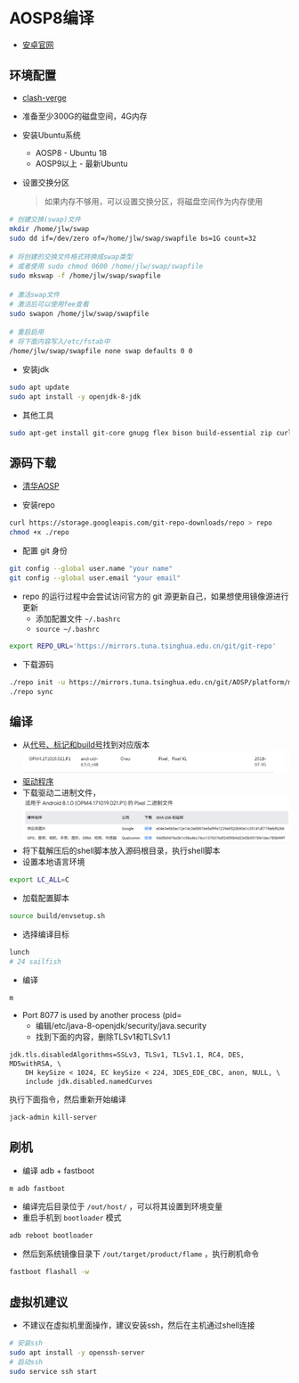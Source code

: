 
# AOSP8编译

* [安卓官网](https://source.android.com/docs/setup/start?hl=zh-cn)

## 环境配置

* [clash-verge](https://github.com/clash-verge-rev/clash-verge-rev/releases/tag/v2.0.1)

* 准备至少300G的磁盘空间，4G内存
* 安装Ubuntu系统
    * AOSP8 - Ubuntu 18
    * AOSP9以上 - 最新Ubuntu
* 设置交换分区
    > 如果内存不够用，可以设置交换分区，将磁盘空间作为内存使用
``` bash
# 创建交换(swap)文件
mkdir /home/jlw/swap
sudo dd if=/dev/zero of=/home/jlw/swap/swapfile bs=1G count=32

# 将创建的交换文件格式转换成swap类型
# 或者使用 sudo chmod 0600 /home/jlw/swap/swapfile
sudo mkswap -f /home/jlw/swap/swapfile

# 激活swap文件
# 激活后可以使用fee查看
sudo swapon /home/jlw/swap/swapfile

# 重启启用
# 将下面内容写入/etc/fstab中
/home/jlw/swap/swapfile none swap defaults 0 0
```

* 安装jdk
``` bash
sudo apt update
sudo apt install -y openjdk-8-jdk
```

* 其他工具
``` bash
sudo apt-get install git-core gnupg flex bison build-essential zip curl zlib1g-dev libc6-dev-i386 x11proto-core-dev libx11-dev lib32z1-dev libgl1-mesa-dev libxml2-utils xsltproc unzip fontconfig
```

## 源码下载

* [清华AOSP](https://mirrors.tuna.tsinghua.edu.cn/help/AOSP/)

* 安装repo
``` bash
curl https://storage.googleapis.com/git-repo-downloads/repo > repo
chmod +x ./repo
```
* 配置 git 身份
``` bash
git config --global user.name "your name"
git config --global user.email "your email"
```
* repo 的运行过程中会尝试访问官方的 git 源更新自己，如果想使用镜像源进行更新
    * 添加配置文件 `~/.bashrc`
    * `source ~/.bashrc`
``` bash
export REPO_URL='https://mirrors.tuna.tsinghua.edu.cn/git/git-repo'
```
* 下载源码
``` bash
./repo init -u https://mirrors.tuna.tsinghua.edu.cn/git/AOSP/platform/manifest -b android-8.1.0_r38
./repo sync
```

## 编译

* 从[代号、标记和build号](https://source.android.com/docs/setup/reference/build-numbers?hl=zh-cn)找到对应版本
    ![对应驱动版本](pic/AOSP8编译/image.webp)
* [驱动程序](https://developers.google.com/android/drivers?hl=zh-cn#sailfishopm4.171019.021.p1)
* 下载驱动二进制文件，
    ![下载驱动二进制文件](pic/AOSP8编译/image.png)
* 将下载解压后的shell脚本放入源码根目录，执行shell脚本
* 设置本地语言环境
``` bash
export LC_ALL=C
```
* 加载配置脚本
``` bash
source build/envsetup.sh
```
* 选择编译目标
``` bash
lunch
# 24 sailfish 
```
* 编译
``` bash
m
```

* Port 8077 is used by another process (pid=
    * 编辑/etc/java-8-openjdk/security/java.security
    * 找到下面的内容，删除TLSv1和TLSv1.1
``` shell
jdk.tls.disabledAlgorithms=SSLv3, TLSv1, TLSv1.1, RC4, DES, MD5withRSA, \
    DH keySize < 1024, EC keySize < 224, 3DES_EDE_CBC, anon, NULL, \
    include jdk.disabled.namedCurves
```
执行下面指令，然后重新开始编译
``` bash
jack-admin kill-server
```

## 刷机

* 编译 adb + fastboot
``` bash
m adb fastboot
```
* 编译完后目录位于 `/out/host/` ，可以将其设置到环境变量
* 重启手机到 `bootloader` 模式
``` bash
adb reboot bootloader
```
* 然后到系统镜像目录下 `/out/target/product/flame` ，执行刷机命令
``` bash
fastboot flashall -w
```

## 虚拟机建议

* 不建议在虚拟机里面操作，建议安装ssh，然后在主机通过shell连接
``` bash
# 安装ssh
sudo apt install -y openssh-server
# 启动ssh
sudo service ssh start
```